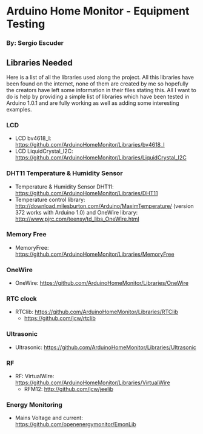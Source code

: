 # Arduino Home Monitor - Equipment Testing
### By: Sergio Escuder

## Libraries Needed
Here is a list of all the libraries used along the project. All this libraries have been found on the internet, none of them are created by me so hopefully the creators have left some information in their files stating this. All I want to do is help by providing a simple list of libraries which have been tested in Arduino 1.0.1 and are fully working as well as adding some interesting examples.

### LCD
* LCD bv4618_I: https://github.com/ArduinoHomeMonitor/Libraries/bv4618_I
* LCD LiquidCrystal_I2C: https://github.com/ArduinoHomeMonitor/Libraries/LiquidCrystal_I2C

### DHT11 Temperature & Humidity Sensor
* Temperature & Humidity Sensor DHT11: https://github.com/ArduinoHomeMonitor/Libraries/DHT11
* Temperature control library: http://download.milesburton.com/Arduino/MaximTemperature/ (version 372 works with Arduino 1.0) and OneWire library: http://www.pjrc.com/teensy/td_libs_OneWire.html

### Memory Free
* MemoryFree: https://github.com/ArduinoHomeMonitor/Libraries/MemoryFree

### OneWire
* OneWire: https://github.com/ArduinoHomeMonitor/Libraries/OneWire

### RTC clock
* RTClib: https://github.com/ArduinoHomeMonitor/Libraries/RTClib
	* https://github.com/jcw/rtclib

### Ultrasonic
* Ultrasonic: https://github.com/ArduinoHomeMonitor/Libraries/Ultrasonic

### RF
* RF: VirtualWire: https://github.com/ArduinoHomeMonitor/Libraries/VirtualWire
	* RFM12: http://github.com/jcw/jeelib

### Energy Monitoring 
* Mains Voltage and current: https://github.com/openenergymonitor/EmonLib